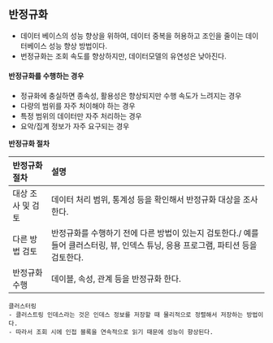 ## 반정규화

- 데이터 베이스의 성능 향상을 위하여, 데이터 중복을 허용하고 조인을 줄이는 데이터베이스 성능 향상 방법이다.
- 번정규화는 조회 속도를 향상하지만, 데이터모델의 유연성은 낮아진다.

#### 반정규화를 수행하는 경우

- 정규화에 충실하면 종속성, 활용성은 향상되지만 수행 속도가 느려지는 경우
- 다량의 범위를 자주 처이해야 하는 경우
- 특정 범위의 데이터만 자주 처리하는 경우
- 요악/집계 정보가 자주 요구되는 경우

**반정규화 절차**

|반정규화 절차|설명|
|:---|:---|
|대상 조사 및 검토|데이터 처리 범위, 통계성 등을 확인해서 반정규화 대상을 조사한다.|
|다른 방법 검토|반정규화를 수행하기 전에 다른 방법이 있는지 검토한다./ 예를 들어 클러스터링, 뷰, 인덱스 튜닝, 응용 프로그램, 파티션 등을 검토한다.|
|반정규화 수행|데이블, 속성, 관계 등을 반정규화 한다.|

```
클러스터링
- 클러스트링 인데스라는 것은 인데스 정보를 저장할 때 물리적으로 정렬해서 저장하는 방법이다.
- 따라서 조회 시에 인접 블록을 연속적으로 읽기 때문에 성능이 향상된다.
```